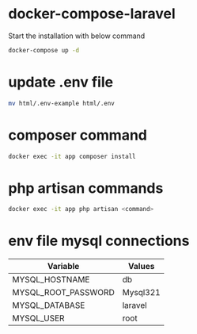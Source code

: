 # docker-compose-laravel

Start the installation with below command
```sh
docker-compose up -d
```
# update .env file
```sh
mv html/.env-example html/.env
```
# composer command
```sh
docker exec -it app composer install
```
# php artisan commands
```sh
docker exec -it app php artisan <command>
```
# env file mysql connections
| Variable | Values |
| ------ | ------ |
| MYSQL_HOSTNAME | db |
| MYSQL_ROOT_PASSWORD | Mysql321 |
| MYSQL_DATABASE | laravel |
| MYSQL_USER | root |

